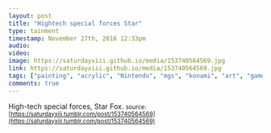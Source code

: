 ```yaml
---
layout: post
title: "Hightech special forces Star"
type: tainment
timestamp: November 27th, 2016 12:33pm
audio: 
video: 
image: https://saturdayxiii.github.io/media/153740564569.jpg
link: https://saturdayxiii.github.io/media/153740564569.jpg
tags: ["painting", "acrylic", "Nintendo", "mgs", "konami", "art", "game", "showcase"]
comments: true
---
```

High-tech special forces, Star Fox.
<small>source: [https://saturdayxiii.tumblr.com/post/153740564569](https://saturdayxiii.tumblr.com/post/153740564569)</small>